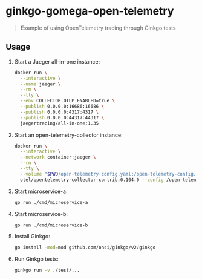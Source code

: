 # ginkgo-gomega-open-telemetry

> Example of using OpenTelemetry tracing through Ginkgo tests

## Usage

1. Start a Jaeger all-in-one instance:

   ```bash
   docker run \
     --interactive \
     --name jaeger \
     --rm \
     --tty \
     --env COLLECTOR_OTLP_ENABLED=true \
     --publish 0.0.0.0:16686:16686 \
     --publish 0.0.0.0:4317:4317 \
     --publish 0.0.0.0:44317:44317 \
     jaegertracing/all-in-one:1.35
   ```

1. Start an open-telemetry-collector instance:

   ```bash
   docker run \
     --interactive \
     --network container:jaeger \
     --rm \
     --tty \
     --volume "$PWD/open-telemetry-config.yaml:/open-telemetry-config.yaml" \
     otel/opentelemetry-collector-contrib:0.104.0 --config /open-telemetry-config.yaml
   ```

1. Start microservice-a:

   ```bash
   go run ./cmd/microservice-a
   ```

1. Start microservice-b:

   ```bash
   go run ./cmd/microservice-b
   ```

1. Install Ginkgo:

   ```bash
   go install -mod=mod github.com/onsi/ginkgo/v2/ginkgo
   ```

1. Run Ginkgo tests:

   ```bash
   ginkgo run -v ./test/...
   ```
